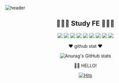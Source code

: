 
![header](https://capsule-render.vercel.app/api?type=waving&height=200&text=Dev.Eunchae&animation=fadeIn&fontSize=100&fontAlign=50&fontAlignY=40&color=gradient)
<div align=center>


👩🏻‍💻 Study FE 👩🏻‍💻
-------------------------------------------------------------------------  
  <div align = center>    
<img src="https://img.shields.io/badge/html-E34F26?style=for-the-badge&logo=HTML5&logoColor=white">
<img src="https://img.shields.io/badge/CSS-572B6?style=for-the-badge&logo=CSS3&logoColor=white">
<img src="https://img.shields.io/badge/JavaScript-F7DF1E?style=for-the-badge&logo=JavaScript&logoColor=white">
<img src="https://img.shields.io/badge/React-61DAFB?style=for-the-badge&logo=React&logoColor=white">
<img src="https://img.shields.io/badge/Next.js-000000?style=for-the-badge&logo=Next.js&logoColor=white">
<img src="https://img.shields.io/badge/GraphQL-E10098?style=for-the-badge&logo=GraphQL&logoColor=white">
<img src="https://img.shields.io/badge/TypeScript-3178C6?style=for-the-badge&logo=TypeScript&logoColor=white">
<img src="https://img.shields.io/badge/styled-components-DB7093?style=for-the-badge&logo=styled-components&logoColor=white">
<img src="https://img.shields.io/badge/Apollo GraphQL-311C87?style=for-the-badge&logo=Apollo GraphQL&logoColor=white">
    
  </div>
  
  ♥️ github stat ♥️
  <div align = center>
    
![Anurag's GitHub stats](https://github-readme-stats.vercel.app/api?username=dev-eun-chae&show_icons=true&theme=radical)
  </div>

🫶🏻 HELLO!
  
[![Hits](https://hits.seeyoufarm.com/api/count/incr/badge.svg?url=https%3A%2F%2Fgithub.com%2Fdev-eun-chae&count_bg=%23CE72E8&title_bg=%23555555&icon=github.svg&icon_color=%23E7E7E7&title=hits&edge_flat=false)]([https://hits.seeyoufarm.com](https://github.com/dev-eun-chae))
  
</div>


